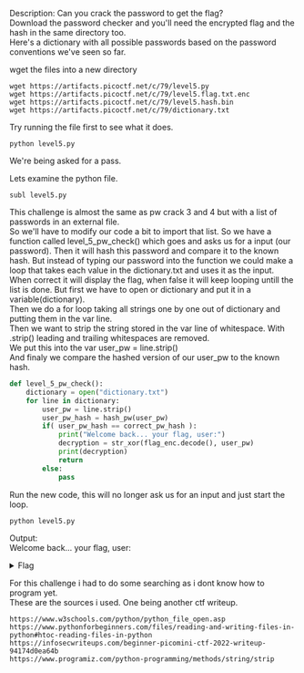 Description: Can you crack the password to get the flag?  
Download the password checker and you'll need the encrypted flag and the hash in the same directory too.  
Here's a dictionary with all possible passwords based on the password conventions we've seen so far.  
  

wget the files into a new directory
```
wget https://artifacts.picoctf.net/c/79/level5.py
wget https://artifacts.picoctf.net/c/79/level5.flag.txt.enc
wget https://artifacts.picoctf.net/c/79/level5.hash.bin
wget https://artifacts.picoctf.net/c/79/dictionary.txt
```
Try running the file first to see what it does.
```
python level5.py
```
We're being asked for a pass.

Lets examine the python file. 
```
subl level5.py
```
This challenge is almost the same as pw crack 3 and 4 but with a list of passwords in an external file.  
So we'll have to modify our code a bit to import that list.
So we have a function called level_5_pw_check() which goes and asks us for a input (our password). Then it will hash this password and compare it to the known hash.
But instead of typing our password into the function we could make a loop that takes each value in the dictionary.txt and uses it as the input. When correct it will display the flag, when false it will keep looping untill the list is done.
But first we have to open or dictionary and put it in a variable(dictionary).  
Then we do a for loop taking all strings one by one out of dictionary and putting them in the var line.  
Then we want to strip the string stored in the var line of whitespace. With .strip() leading and trailing whitespaces are removed.  
We put this into the var user_pw = line.strip()  
And finaly we compare the hashed version of our user_pw to the known hash.
```python
def level_5_pw_check():
    dictionary = open("dictionary.txt")
    for line in dictionary:
        user_pw = line.strip()
        user_pw_hash = hash_pw(user_pw)
        if( user_pw_hash == correct_pw_hash ):
            print("Welcome back... your flag, user:")
            decryption = str_xor(flag_enc.decode(), user_pw)
            print(decryption)
            return
        else:
            pass
```
Run the new code, this will no longer ask us for an input and just start the loop.
```
python level5.py
```
Output:  
Welcome back... your flag, user:
<details><summary>Flag</summary>
  picoCTF{h45h_sl1ng1ng_36e992a6}
</details>
  

For this challenge i had to do some searching as i dont know how to program yet.  
These are the sources i used. One being another ctf writeup.
```
https://www.w3schools.com/python/python_file_open.asp
https://www.pythonforbeginners.com/files/reading-and-writing-files-in-python#htoc-reading-files-in-python
https://infosecwriteups.com/beginner-picomini-ctf-2022-writeup-94174d0ea64b
https://www.programiz.com/python-programming/methods/string/strip
```